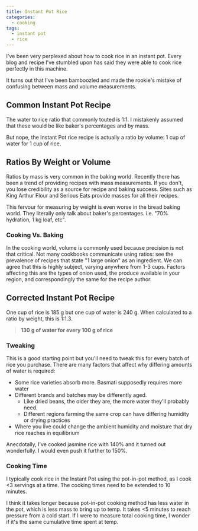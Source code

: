 ```yaml
---
title: Instant Pot Rice
categories:
  - cooking
tags:
  - instant pot
  - rice
---
```


I've been very perplexed about how to cook rice in an instant pot.
Every blog and recipe I've stumbled upon has said they were able to cook rice perfectly in this machine.

It turns out that I've been bamboozled and made the rookie's mistake of confusing between mass and volume measurements.

## Common Instant Pot Recipe

The water to rice ratio that commonly touted is 1:1.
I mistakenly assumed that these would be like baker's percentages and by mass.

But nope, the Instant Pot rice recipe is actually a ratio by volume: 1 cup of water for 1 cup of rice.

## Ratios By Weight or Volume

Ratios by mass is very common in the baking world.
Recently there has been a trend of providing recipes with mass measurements.
If you don't, you lose credibility as a source for recipe and baking success.
Sites such as King Arthur Flour and Serious Eats provide masses for all their recipes.

This fervour for measuring by weight is even worse in the bread baking world.
They literally only talk about baker's percentages.
i.e. "70% hydration, 1 kg loaf, etc".

### Cooking Vs. Baking

In the cooking world, volume is commonly used because precision is not that critical.
Not many cookbooks communicate using ratios:
see the prevalence of recipes that state "1 large onion" as an ingredient.
We can agree that this is highly subject, varying anywhere from 1-3 cups.
Factors affecting this are the types of onion used, the produce available in your region, and correspondingly the same
for the recipe author.

## Corrected Instant Pot Recipe

One cup of rice is 185 g but one cup of water is 240 g.
When calculated to a ratio by weight, this is 1:1.3.

> **130 g of water for every 100 g of rice**

### Tweaking

This is a good starting point but you'll need to tweak this for every batch of rice you purchase.
There are many factors that affect why differing amounts of water is required:

- Some rice varieties absorb more.
  Basmati supposedly requires more water
- Different brands and batches may be differently aged.
  - Like dried beans, the older they are, the more water they'll probably need.
  - Different regions farming the same crop can have differing humidity or drying practices
- Where you live could change the ambient humidity and moisture that dry rice reaches in equilibrium

Anecdotally, I've cooked jasmine rice with 140% and it turned out wonderfully.
I would even push it further to 150%.

### Cooking Time

I typically cook rice in the Instant Pot using the pot-in-pot method, as I cook <3 servings at a time.
The cooking times need to be extended to 10 minutes.

I think it takes longer because pot-in-pot cooking method has less water in the pot, which is less mass to bring up to temp.
It takes <5 minutes to reach pressure from a cold start.
If I were to measure total cooking time, I wonder if it's the same cumulative time spent at temp.
